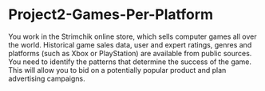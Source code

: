 # Project2-Games-Per-Platform
You work in the Strimchik online store, which sells computer games all over the world. Historical game sales data, user and expert ratings, genres and platforms (such as Xbox or PlayStation) are available from public sources. You need to identify the patterns that determine the success of the game. This will allow you to bid on a potentially popular product and plan advertising campaigns.

